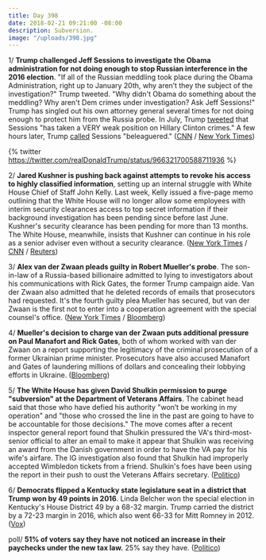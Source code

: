 ```yaml
---
title: Day 398
date: 2018-02-21 09:21:00 -08:00
description: Subversion.
image: "/uploads/398.jpg"
---
```


1/ **Trump challenged Jeff Sessions to investigate the Obama administration for not doing enough to stop Russian interference in the 2016 election**. "If all of the Russian meddling took place during the Obama Administration, right up to January 20th, why aren’t they the subject of the investigation?" Trump tweeted. "Why didn't Obama do something about the meddling? Why aren't Dem crimes under investigation? Ask Jeff Sessions!" Trump has singled out his own attorney general several times for not doing enough to protect him from the Russia probe. In July, Trump [tweeted](https://twitter.com/realDonaldTrump/status/889790429398528000) that Sessions "has taken a VERY weak position on Hillary Clinton crimes." A few hours later, Trump [called](https://twitter.com/realdonaldtrump/status/889467610332528641) Sessions "beleaguered." ([CNN](https://www.cnn.com/2018/02/21/politics/donald-trump-jeff-sessions-obama-russia/index.html) / [New York Times](https://www.nytimes.com/2018/02/21/us/politics/trump-attacks-obama-and-his-own-attorney-general-over-russia-inquiry.html))

{% twitter https://twitter.com/realDonaldTrump/status/966321700588711936 %}

2/ **Jared Kushner is pushing back against attempts to revoke his access to highly classified information**, setting up an internal struggle with White House Chief of Staff John Kelly. Last week, Kelly issued a five-page memo outlining that the White House will no longer allow some employees with interim security clearances access to top secret information if their background investigation has been pending since before last June. Kushner's security clearance has been pending for more than 13 months. The White House, meanwhile, insists that Kushner can continue in his role as a senior adviser even without a security clearance. ([New York Times](https://www.nytimes.com/2018/02/20/us/politics/kushner-kelly-security-clearance-.html) / [CNN](https://www.cnn.com/2018/02/21/politics/jared-kushner-john-kelly-tension/index.html) / [Reuters](https://www.reuters.com/article/us-usa-trump-kushner/white-house-says-trump-son-in-law-kushner-can-do-job-without-security-clearance-idUSKCN1G42SD))

3/ **Alex van der Zwaan pleads guilty in Robert Mueller's probe**. The son-in-law of a Russia-based billionaire admitted to lying to investigators about his communications with Rick Gates, the former Trump campaign aide. Van der Zwaan also admitted that he deleted records of emails that prosecutors had requested. It's the fourth guilty plea Mueller has secured, but van der Zwaan is the first not to enter into a cooperation agreement with the special counsel's office. ([New York Times](https://www.nytimes.com/2018/02/20/us/politics/alex-van-der-zwaan-gates-russia-mueller.html) / [Bloomberg](https://www.bloomberg.com/news/articles/2018-02-21/mueller-gets-plea-no-cooperation-as-skadden-lawyer-admits-lies))

4/ **Mueller's decision to charge van der Zwaan puts additional pressure on Paul Manafort and Rick Gates**, both of whom worked with van der Zwaan on a report supporting the legitimacy of the criminal prosecution of a former Ukrainian prime minister. Prosecutors have also accused Manafort and Gates of laundering millions of dollars and concealing their lobbying efforts in Ukraine. ([Bloomberg](https://www.bloomberg.com/news/articles/2018-02-20/skadden-arps-lawyer-is-charged-with-role-in-u-s-russia-probe))

5/ **The White House has given David Shulkin permission to purge "subversion" at the Department of Veterans Affairs**. The cabinet head said that those who have defied his authority "won’t be working in my operation" and "those who crossed the line in the past are going to have to be accountable for those decisions." The move comes after a recent inspector general report found that Shulkin pressured the VA's third-most-senior official to alter an email to make it appear that Shulkin was receiving an award from the Danish government in order to have the VA pay for his wife's airfare. The IG investigation also found that Shulkin had improperly accepted Wimbledon tickets from a friend. Shulkin's foes have been using the report in their push to oust the Veterans Affairs secretary. ([Politico](https://www.politico.com/story/2018/02/20/shulkin-veterans-agency-purge-417896))

6/ **Democrats flipped a Kentucky state legislature seat in a district that Trump won by 49 points in 2016**. Linda Belcher won the special election in Kentucky's House District 49 by a 68-32 margin. Trump carried the district by a 72-23 margin in 2016, which also went 66-33 for Mitt Romney in 2012. ([Vox](https://www.vox.com/2018/2/20/17034262/kentucky-special-election-linda-belcher)) 

poll/ **51% of voters say they have not noticed an increase in their paychecks under the new tax law.** 25% say they have. ([Politico](https://www.politico.com/story/2018/02/21/paychecks-tax-law-poll-417884))
